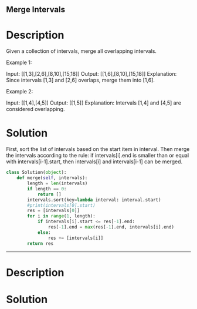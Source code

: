 Merge Intervals
---

# Description

Given a collection of intervals, merge all overlapping intervals.

Example 1:

Input: [[1,3],[2,6],[8,10],[15,18]]
Output: [[1,6],[8,10],[15,18]]
Explanation: Since intervals [1,3] and [2,6] overlaps, merge them into [1,6].

Example 2:

Input: [[1,4],[4,5]]
Output: [[1,5]]
Explanation: Intervals [1,4] and [4,5] are considered overlapping.

# Solution

First, sort the list of intervals based on the start item in interval. Then merge the intervals according to the rule: if intervals[i].end is smaller than or equal with intervals[i-1].start, then intervals[i] and intervals[i-1] can be merged.

``` python
class Solution(object):
    def merge(self, intervals):
        length = len(intervals)
        if length == 0:
            return []
        intervals.sort(key=lambda interval: interval.start)
        #print(intervals[0].start)
        res = [intervals[0]]
        for i in range(1, length):
            if intervals[i].start <= res[-1].end:
                res[-1].end = max(res[-1].end, intervals[i].end)
            else:
                res += [intervals[i]]
        return res
```

---

# Description

# Solution

